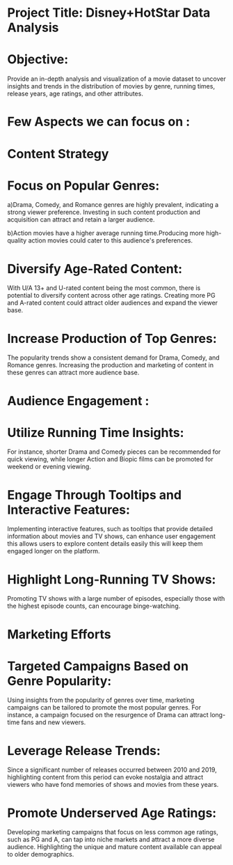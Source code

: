 
# Project Title: Disney+HotStar Data  Analysis 
# Objective: 
Provide an in-depth analysis and visualization of a movie dataset to uncover insights and trends in the distribution of movies by genre, running times, release years, age ratings, and other attributes.

# Few Aspects we can focus on : 

# Content Strategy 
# Focus on Popular Genres: 

a)Drama, Comedy, and Romance genres are highly prevalent, indicating a strong viewer preference. Investing in such content production and acquisition can attract and retain a larger audience.

b)Action movies have a higher average running time.Producing more high-quality action movies could cater to this audience's preferences.

# Diversify Age-Rated Content: 
With U/A 13+ and U-rated content being the most common, there is potential to diversify content across other age ratings. Creating more PG and A-rated content could attract older audiences and expand the viewer base. 

# Increase Production of Top Genres: 
 The popularity trends show a consistent demand for Drama, Comedy, and Romance genres. Increasing the production and marketing of content in these genres can attract more audience base. 

# Audience Engagement : 

# Utilize Running Time Insights: 
For instance, shorter Drama and Comedy pieces can be recommended for quick viewing, while longer Action and Biopic films can be promoted for weekend or evening viewing. 
 
# Engage Through Tooltips and Interactive Features: 
 Implementing interactive features, such as tooltips that provide detailed information about movies and TV shows, can enhance user engagement this allows users to explore content details easily this will keep them engaged longer on the platform. 

 
# Highlight Long-Running TV Shows:
Promoting TV shows with a large number of episodes, especially those with the highest episode counts, can encourage binge-watching. 

# Marketing Efforts 

# Targeted Campaigns Based on Genre Popularity: 
Using insights from the popularity of genres over time, marketing campaigns can be tailored to promote the most popular genres. For instance, a campaign focused on the resurgence of Drama can attract long-time fans and new viewers. 
 
# Leverage Release Trends: 
 Since a significant number of releases occurred between 2010 and 2019, highlighting content from this period can evoke nostalgia and attract viewers who have fond memories of shows and movies from these years. 
 
# Promote Underserved Age Ratings: 
 Developing marketing campaigns that focus on less common age ratings, such as PG and A, can tap into niche markets and attract a more diverse audience. Highlighting the unique and mature content available can appeal to older demographics.



